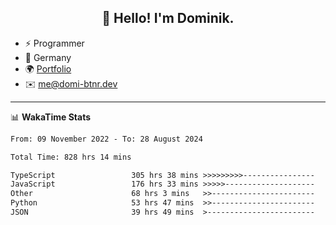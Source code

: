 <h2 align="center">👋 Hello! I'm Dominik.</h2>

- ⚡ Programmer
- 📍 Germany
- 🌍 [Portfolio](https://domi-btnr.dev)
- ✉️ [me@domi-btnr.dev](mailto://me@domi-btnr.dev)

---
📊 **WakaTime Stats**
<!--START_SECTION:waka-->

```txt
From: 09 November 2022 - To: 28 August 2024

Total Time: 828 hrs 14 mins

TypeScript                 305 hrs 38 mins >>>>>>>>>----------------   36.90 %
JavaScript                 176 hrs 33 mins >>>>>--------------------   21.32 %
Other                      68 hrs 3 mins   >>-----------------------   08.22 %
Python                     53 hrs 47 mins  >>-----------------------   06.49 %
JSON                       39 hrs 49 mins  >------------------------   04.81 %
```

<!--END_SECTION:waka-->

